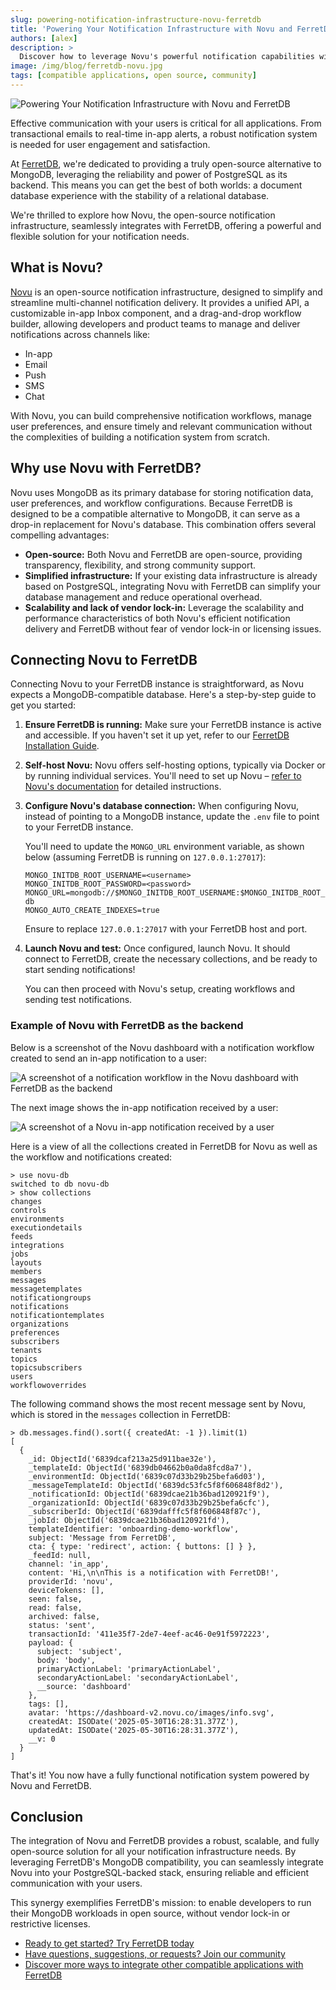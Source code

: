 ```yaml
---
slug: powering-notification-infrastructure-novu-ferretdb
title: 'Powering Your Notification Infrastructure with Novu and FerretDB'
authors: [alex]
description: >
  Discover how to leverage Novu's powerful notification capabilities with FerretDB as your robust, PostgreSQL-backed database.
image: /img/blog/ferretdb-novu.jpg
tags: [compatible applications, open source, community]
---
```


![Powering Your Notification Infrastructure with Novu and FerretDB](/img/blog/ferretdb-novu.jpg)

Effective communication with your users is critical for all applications.
From transactional emails to real-time in-app alerts, a robust notification system is needed for user engagement and satisfaction.

<!--truncate-->

At [FerretDB](https://www.ferretdb.com/), we're dedicated to providing a truly open-source alternative to MongoDB, leveraging the reliability and power of PostgreSQL as its backend.
This means you can get the best of both worlds: a document database experience with the stability of a relational database.

We're thrilled to explore how Novu, the open-source notification infrastructure, seamlessly integrates with FerretDB, offering a powerful and flexible solution for your notification needs.

## What is Novu?

[Novu](https://novu.co/) is an open-source notification infrastructure, designed to simplify and streamline multi-channel notification delivery.
It provides a unified API, a customizable in-app Inbox component, and a drag-and-drop workflow builder, allowing developers and product teams to manage and deliver notifications across channels like:

- In-app
- Email
- Push
- SMS
- Chat

With Novu, you can build comprehensive notification workflows, manage user preferences, and ensure timely and relevant communication without the complexities of building a notification system from scratch.

## Why use Novu with FerretDB?

Novu uses MongoDB as its primary database for storing notification data, user preferences, and workflow configurations.
Because FerretDB is designed to be a compatible alternative to MongoDB, it can serve as a drop-in replacement for Novu's database.
This combination offers several compelling advantages:

- **Open-source:** Both Novu and FerretDB are open-source, providing transparency, flexibility, and strong community support.
- **Simplified infrastructure:** If your existing data infrastructure is already based on PostgreSQL, integrating Novu with FerretDB can simplify your database management and reduce operational overhead.
- **Scalability and lack of vendor lock-in:** Leverage the scalability and performance characteristics of both Novu's efficient notification delivery and FerretDB without fear of vendor lock-in or licensing issues.

## Connecting Novu to FerretDB

Connecting Novu to your FerretDB instance is straightforward, as Novu expects a MongoDB-compatible database.
Here's a step-by-step guide to get you started:

1. **Ensure FerretDB is running:** Make sure your FerretDB instance is active and accessible.
   If you haven't set it up yet, refer to our [FerretDB Installation Guide](https://docs.ferretdb.io/installation/ferretdb/).
2. **Self-host Novu:** Novu offers self-hosting options, typically via Docker or by running individual services.
   You'll need to set up Novu – [refer to Novu's documentation](https://docs.novu.co/community/self-hosting-novu/overview) for detailed instructions.
3. **Configure Novu's database connection:** When configuring Novu, instead of pointing to a MongoDB instance, update the `.env` file to point to your FerretDB instance.

   You'll need to update the `MONGO_URL` environment variable, as shown below (assuming FerretDB is running on `127.0.0.1:27017`):

   ```text
   MONGO_INITDB_ROOT_USERNAME=<username>
   MONGO_INITDB_ROOT_PASSWORD=<password>
   MONGO_URL=mongodb://$MONGO_INITDB_ROOT_USERNAME:$MONGO_INITDB_ROOT_PASSWORD@localhost:27017/novu-db
   MONGO_AUTO_CREATE_INDEXES=true
   ```

   Ensure to replace `127.0.0.1:27017` with your FerretDB host and port.

4. **Launch Novu and test:** Once configured, launch Novu.
   It should connect to FerretDB, create the necessary collections, and be ready to start sending notifications!

   You can then proceed with Novu's setup, creating workflows and sending test notifications.

### Example of Novu with FerretDB as the backend

Below is a screenshot of the Novu dashboard with a notification workflow created to send an in-app notification to a user:

![A screenshot of a notification workflow in the Novu dashboard with FerretDB as the backend](/img/blog/novu-workflow-dashboard.png)

The next image shows the in-app notification received by a user:

![A screenshot of a Novu in-app notification received by a user](/img/blog/novu-notification.png)

Here is a view of all the collections created in FerretDB for Novu as well as the workflow and notifications created:

```text
> use novu-db
switched to db novu-db
> show collections
changes
controls
environments
executiondetails
feeds
integrations
jobs
layouts
members
messages
messagetemplates
notificationgroups
notifications
notificationtemplates
organizations
preferences
subscribers
tenants
topics
topicsubscribers
users
workflowoverrides
```

The following command shows the most recent message sent by Novu, which is stored in the `messages` collection in FerretDB:

```text
> db.messages.find().sort({ createdAt: -1 }).limit(1)
[
  {
    _id: ObjectId('6839dcaf213a25d911bae32e'),
    _templateId: ObjectId('6839db04662b0a0da8fcd8a7'),
    _environmentId: ObjectId('6839c07d33b29b25befa6d03'),
    _messageTemplateId: ObjectId('6839dc53fc5f8f606848f8d2'),
    _notificationId: ObjectId('6839dcae21b36bad120921f9'),
    _organizationId: ObjectId('6839c07d33b29b25befa6cfc'),
    _subscriberId: ObjectId('6839dafffc5f8f606848f87c'),
    _jobId: ObjectId('6839dcae21b36bad120921fd'),
    templateIdentifier: 'onboarding-demo-workflow',
    subject: 'Message from FerretDB',
    cta: { type: 'redirect', action: { buttons: [] } },
    _feedId: null,
    channel: 'in_app',
    content: 'Hi,\n\nThis is a notification with FerretDB!',
    providerId: 'novu',
    deviceTokens: [],
    seen: false,
    read: false,
    archived: false,
    status: 'sent',
    transactionId: '411e35f7-2de7-4eef-ac46-0e91f5972223',
    payload: {
      subject: 'subject',
      body: 'body',
      primaryActionLabel: 'primaryActionLabel',
      secondaryActionLabel: 'secondaryActionLabel',
      __source: 'dashboard'
    },
    tags: [],
    avatar: 'https://dashboard-v2.novu.co/images/info.svg',
    createdAt: ISODate('2025-05-30T16:28:31.377Z'),
    updatedAt: ISODate('2025-05-30T16:28:31.377Z'),
    __v: 0
  }
]
```

That's it!
You now have a fully functional notification system powered by Novu and FerretDB.

## Conclusion

The integration of Novu and FerretDB provides a robust, scalable, and fully open-source solution for all your notification infrastructure needs.
By leveraging FerretDB's MongoDB compatibility, you can seamlessly integrate Novu into your PostgreSQL-backed stack, ensuring reliable and efficient communication with your users.

This synergy exemplifies FerretDB's mission: to enable developers to run their MongoDB workloads in open source, without vendor lock-in or restrictive licenses.

- [Ready to get started? Try FerretDB today](https://github.com/FerretDB/FerretDB)
- [Have questions, suggestions, or requests? Join our community](https://docs.ferretdb.io/#community)
- [Discover more ways to integrate other compatible applications with FerretDB](https://docs.ferretdb.io/compatible-applications)
